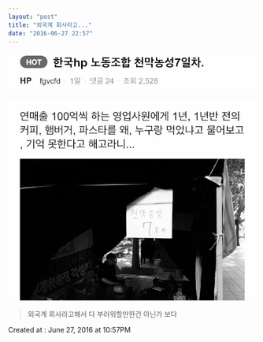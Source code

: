 ```yaml
---
layout: "post"
title: "외국계 회사라고..."
date: "2016-06-27 22:57"
---
```


![Images](/media/2016/06/IMG_8705.JPG)

> 외국계 회사라고해서 다 부러워할만한건 아닌가 보다

Created at : June 27, 2016 at 10:57PM
